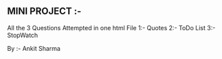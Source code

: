 ## MINI PROJECT :-

All the 3 Questions Attempted in one html File
1:- Quotes
2:- ToDo List
3:- StopWatch

By :- Ankit Sharma

